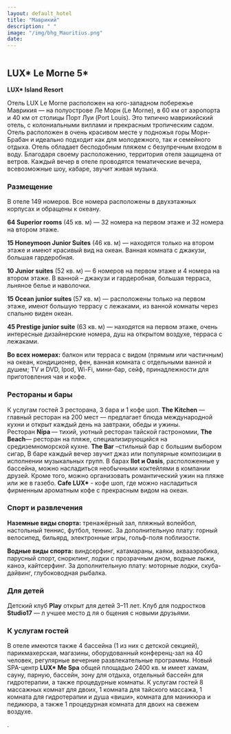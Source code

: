 ```yaml
---
layout: default_hotel
title: "Маврикий"
description: " "
image: "/img/bhg_Mauritius.png"
date: 
---
```



<div id="photo_gallery"><a class="gallery" rel="group" href="/hotels/mauritius/11773/0ib9Fz4II8.jpg" target="_blank" title=""><img src="https://raw.githubusercontent.com/52tour/52tour.github.io/main/hotels/mauritius/11773/_0ib9Fz4II8.jpg" alt=""></a><a class="gallery" rel="group" href="/hotels/mauritius/11773/1ObgOkXgEw.jpg" target="_blank" title=""><img src="https://raw.githubusercontent.com/52tour/52tour.github.io/main/hotels/mauritius/11773/_1ObgOkXgEw.jpg" alt=""></a><a class="gallery" rel="group" href="/hotels/mauritius/11773/54LPD8AKOj.jpg" target="_blank" title=""><img src="https://raw.githubusercontent.com/52tour/52tour.github.io/main/hotels/mauritius/11773/_54LPD8AKOj.jpg" alt=""></a><a class="gallery" rel="group" href="/hotels/mauritius/11773/5pxItWfuPB.jpg" target="_blank" title=""><img src="https://raw.githubusercontent.com/52tour/52tour.github.io/main/hotels/mauritius/11773/_5pxItWfuPB.jpg" alt=""></a><a class="gallery" rel="group" href="/hotels/mauritius/11773/6oIJMHK8AG.jpg" target="_blank" title=""><img src="https://raw.githubusercontent.com/52tour/52tour.github.io/main/hotels/mauritius/11773/_6oIJMHK8AG.jpg" alt=""></a><a class="gallery" rel="group" href="/hotels/mauritius/11773/7afQrtcShj.jpg" target="_blank" title=""><img src="https://raw.githubusercontent.com/52tour/52tour.github.io/main/hotels/mauritius/11773/_7afQrtcShj.jpg" alt=""></a><a class="gallery" rel="group" href="/hotels/mauritius/11773/7oCnY1lTVw.jpg" target="_blank" title=""><img src="https://raw.githubusercontent.com/52tour/52tour.github.io/main/hotels/mauritius/11773/_7oCnY1lTVw.jpg" alt=""></a><a class="gallery" rel="group" href="/hotels/mauritius/11773/ACvMqnD25v.jpg" target="_blank" title=""><img src="https://raw.githubusercontent.com/52tour/52tour.github.io/main/hotels/mauritius/11773/_ACvMqnD25v.jpg" alt=""></a><a class="gallery" rel="group" href="/hotels/mauritius/11773/AKC4px1Slf.jpg" target="_blank" title=""><img src="https://raw.githubusercontent.com/52tour/52tour.github.io/main/hotels/mauritius/11773/_AKC4px1Slf.jpg" alt=""></a><a class="gallery" rel="group" href="/hotels/mauritius/11773/AViZJkvbQH.jpg" target="_blank" title=""><img src="https://raw.githubusercontent.com/52tour/52tour.github.io/main/hotels/mauritius/11773/_AViZJkvbQH.jpg" alt=""></a><a class="gallery" rel="group" href="/hotels/mauritius/11773/BFoXpwZ3iE.jpg" target="_blank" title=""><img src="https://raw.githubusercontent.com/52tour/52tour.github.io/main/hotels/mauritius/11773/_BFoXpwZ3iE.jpg" alt=""></a><a class="gallery" rel="group" href="/hotels/mauritius/11773/EE8moV383E.jpg" target="_blank" title=""><img src="https://raw.githubusercontent.com/52tour/52tour.github.io/main/hotels/mauritius/11773/_EE8moV383E.jpg" alt=""></a><a class="gallery" rel="group" href="/hotels/mauritius/11773/EfdPiHqSa4.jpg" target="_blank" title=""><img src="https://raw.githubusercontent.com/52tour/52tour.github.io/main/hotels/mauritius/11773/_EfdPiHqSa4.jpg" alt=""></a><a class="gallery" rel="group" href="/hotels/mauritius/11773/Ewb3uAztER.jpg" target="_blank" title=""><img src="https://raw.githubusercontent.com/52tour/52tour.github.io/main/hotels/mauritius/11773/_Ewb3uAztER.jpg" alt=""></a><a class="gallery" rel="group" href="/hotels/mauritius/11773/JheZ8GskyK.jpg" target="_blank" title=""><img src="https://raw.githubusercontent.com/52tour/52tour.github.io/main/hotels/mauritius/11773/_JheZ8GskyK.jpg" alt=""></a><a class="gallery" rel="group" href="/hotels/mauritius/11773/KmxCpfVQCf.jpg" target="_blank" title=""><img src="https://raw.githubusercontent.com/52tour/52tour.github.io/main/hotels/mauritius/11773/_KmxCpfVQCf.jpg" alt=""></a><a class="gallery" rel="group" href="/hotels/mauritius/11773/NEfuFTEDOj.jpg" target="_blank" title=""><img src="https://raw.githubusercontent.com/52tour/52tour.github.io/main/hotels/mauritius/11773/_NEfuFTEDOj.jpg" alt=""></a><a class="gallery" rel="group" href="/hotels/mauritius/11773/PHT2wcJX4U.jpg" target="_blank" title=""><img src="https://raw.githubusercontent.com/52tour/52tour.github.io/main/hotels/mauritius/11773/_PHT2wcJX4U.jpg" alt=""></a><a class="gallery" rel="group" href="/hotels/mauritius/11773/SkUC5czbON.jpg" target="_blank" title=""><img src="https://raw.githubusercontent.com/52tour/52tour.github.io/main/hotels/mauritius/11773/_SkUC5czbON.jpg" alt=""></a><a class="gallery" rel="group" href="/hotels/mauritius/11773/Vw8ctOShbM.jpg" target="_blank" title=""><img src="https://raw.githubusercontent.com/52tour/52tour.github.io/main/hotels/mauritius/11773/_Vw8ctOShbM.jpg" alt=""></a><a class="gallery" rel="group" href="/hotels/mauritius/11773/ZoJLhX6CdT.jpg" target="_blank" title=""><img src="https://raw.githubusercontent.com/52tour/52tour.github.io/main/hotels/mauritius/11773/_ZoJLhX6CdT.jpg" alt=""></a><a class="gallery" rel="group" href="/hotels/mauritius/11773/dLpN2vsvbj.jpg" target="_blank" title=""><img src="https://raw.githubusercontent.com/52tour/52tour.github.io/main/hotels/mauritius/11773/_dLpN2vsvbj.jpg" alt=""></a><a class="gallery" rel="group" href="/hotels/mauritius/11773/hofAoYUUaL.jpg" target="_blank" title=""><img src="https://raw.githubusercontent.com/52tour/52tour.github.io/main/hotels/mauritius/11773/_hofAoYUUaL.jpg" alt=""></a><a class="gallery" rel="group" href="/hotels/mauritius/11773/jeLTdlkgNX.jpg" target="_blank" title=""><img src="https://raw.githubusercontent.com/52tour/52tour.github.io/main/hotels/mauritius/11773/_jeLTdlkgNX.jpg" alt=""></a><a class="gallery" rel="group" href="/hotels/mauritius/11773/mOzZAr2rCg.jpg" target="_blank" title=""><img src="https://raw.githubusercontent.com/52tour/52tour.github.io/main/hotels/mauritius/11773/_mOzZAr2rCg.jpg" alt=""></a><a class="gallery" rel="group" href="/hotels/mauritius/11773/muAg6FsGQh.jpg" target="_blank" title=""><img src="https://raw.githubusercontent.com/52tour/52tour.github.io/main/hotels/mauritius/11773/_muAg6FsGQh.jpg" alt=""></a><a class="gallery" rel="group" href="/hotels/mauritius/11773/mxPgAmtjjx.jpg" target="_blank" title=""><img src="https://raw.githubusercontent.com/52tour/52tour.github.io/main/hotels/mauritius/11773/_mxPgAmtjjx.jpg" alt=""></a><a class="gallery" rel="group" href="/hotels/mauritius/11773/nQcORRBHRX.jpg" target="_blank" title=""><img src="https://raw.githubusercontent.com/52tour/52tour.github.io/main/hotels/mauritius/11773/_nQcORRBHRX.jpg" alt=""></a><a class="gallery" rel="group" href="/hotels/mauritius/11773/pjJymL7FIw.jpg" target="_blank" title=""><img src="https://raw.githubusercontent.com/52tour/52tour.github.io/main/hotels/mauritius/11773/_pjJymL7FIw.jpg" alt=""></a><a class="gallery" rel="group" href="/hotels/mauritius/11773/tWH0EaXUFM.jpg" target="_blank" title=""><img src="https://raw.githubusercontent.com/52tour/52tour.github.io/main/hotels/mauritius/11773/_tWH0EaXUFM.jpg" alt=""></a><a class="gallery" rel="group" href="/hotels/mauritius/11773/uDmK71EMFs.jpg" target="_blank" title=""><img src="https://raw.githubusercontent.com/52tour/52tour.github.io/main/hotels/mauritius/11773/_uDmK71EMFs.jpg" alt=""></a><a class="gallery" rel="group" href="/hotels/mauritius/11773/voIhdmqO7e.jpg" target="_blank" title=""><img src="https://raw.githubusercontent.com/52tour/52tour.github.io/main/hotels/mauritius/11773/_voIhdmqO7e.jpg" alt=""></a><a class="gallery" rel="group" href="/hotels/mauritius/11773/vp932yiXpV.jpg" target="_blank" title=""><img src="https://raw.githubusercontent.com/52tour/52tour.github.io/main/hotels/mauritius/11773/_vp932yiXpV.jpg" alt=""></a><a class="gallery" rel="group" href="/hotels/mauritius/11773/wJtEVXtNeE.jpg" target="_blank" title=""><img src="https://raw.githubusercontent.com/52tour/52tour.github.io/main/hotels/mauritius/11773/_wJtEVXtNeE.jpg" alt=""></a><a class="gallery" rel="group" href="/hotels/mauritius/11773/xVS3Iiqmkv.jpg" target="_blank" title=""><img src="https://raw.githubusercontent.com/52tour/52tour.github.io/main/hotels/mauritius/11773/_xVS3Iiqmkv.jpg" alt=""></a></div>

<div id="content"><div class="message"><h2>LUX* Le Morne  5*</h2><p><b>LUX* Island Resort</b></p><p>Отель LUX Le Morne расположен на юго-западном побережье Маврикия — на полуострове Ле Морн (Le Morne), в 60 км от аэропорта и 40 км от столицы Порт Луи (Port Louis). Это типично маврикийский отель, с колониальными виллами и прекрасным тропическим садом. Отель расположен в очень красивом месте у подножья горы Морн-Брабан и идеально подходит как для молодежного, так и семейного отдыха. Отель обладает бесподобным пляжем с безупречным входом в воду. Благодаря своему расположению, территория отеля защищена от ветров. Каждый вечер в отеле проводятся тематические вечера, всевозможные шоу, кабаре, звучит живая музыка.</p><h3>Размещение</h3><p>В отеле 149 номеров. Все номера расположены в двухэтажных корпусах и обращены к океану.</p><p><b>64 Superior rooms</b> (45 кв. м) — 32 номера на первом этаже и 32 номера на втором этаже.</p><p><b>15 Honeymoon Junior Suites</b> (46 кв. м) — находятся только на втором этаже и имеют красивый вид на океан. Ванная комната с джакузи, большая гардеробная.</p><p><b>10 Junior suites</b> (52 кв. м) — 6 номеров на первом этаже и 4 номера на втором этаже. В ванной – джакузи и гардеробная, большая терраса, льняное белье и наволочки.</p><p><b>15 Ocean junior suites </b>(57 кв. м) — расположены только на первом этаже, имеют большую террасу с лежаками, из ванной комнаты через спальню виден океан.</p><p><b>45 Prestige junior suite</b> (63 кв. м) — находятся на первом этаже, очень интересные дизайнерские номера, душ на открытом воздухе, терраса с лежаками.</p><p><b>Во всех номерах:</b> балкон или терраса с видом (прямым или частичным) на океан, кондиционер, фен, ванная комната с отдельными ванной и душем; TV и DVD, Ipod, Wi-Fi, мини-бар, сейф, принадлежности для приготовления чая и кофе.</p><h3>Рестораны и бары</h3><p>К услугам гостей 3 ресторана, 3 бара и 1 кофе шоп.&nbsp;<b>The Kitchen</b>&nbsp;— главный ресторан на 200 мест — предлагает блюда международной кухни и открыт каждый день на завтраки, обеды и ужины. Ресторан&nbsp;<b>Nipa </b>— тихий, уютный ресторан тайской гастрономии,&nbsp;<b>The Beach</b>— ресторан на пляже, специализирующийся на средиземноморской кухне.&nbsp;<b>The Bar</b>&nbsp;–стильный бар с большим выбором сигар, В баре каждый вечер звучит джаз или популярные композиции в исполнении музыкальных групп. В барах&nbsp;<b>Ilot и Oasis</b>, расположенные у бассейна, можно насладиться необычными коктейлями в компании друзей. Кроме того, можно организовать романтический ужин на пляже или же в газебо.&nbsp;<b>Cafe LUX*</b>&nbsp;- кофе шоп, где можно насладиться фирменным ароматным кофе с прекрасным видом на океан.</p><h3>Спорт и развлечения</h3><p><b>Наземные виды спорта:</b>&nbsp;тренажёрный зал, пляжный волейбол, настольный теннис, футбол, теннис. За дополнительную плату: горный велосипед, бильярд, электронные игры, гольф-поля поблизости.</p><p><b>Водные виды спорта:</b>&nbsp;виндсерфинг, катамараны, каяки, аквааэробика, парусный спорт, снорклинг, лодки с прозрачным дном, водные лыжи, каноэ, кайтсерфинг. За дополнительную плату: моторные лодки, скуба-дайвинг, глубоководная рыбалка.</p><h3>Для детей</h3><p>Детский клуб <b>Play</b> открыт для детей 3–11 лет. Клуб для подростков <b>Studio17</b> — л учшее место д ля о бщения с новыми друзьями.</p><h3>К услугам гостей</h3><p>В отеле имеются также 4 бассейна (1 из них с детской секцией), парикмахерская, магазины, оборудованный конференц-зал на 40 человек, регулярные вечерние развлекательные программы. Новый SPA-центр&nbsp;<b>LUX* Me Spa</b>&nbsp;общей площадью 2400 кв. м имеет хамам, сауну, парную, бассейн, зону для отдыха, отдельный бассейн для гидротерапии, а также процедурные комнаты. К услугам гостей 8 массажных комнат для двоих, 1 комната для тайского массажа, 1 комната для гидротерапии и душа «виши», комната для маникюра и педикюра, а также 1 процедурная комната для двоих на свежем воздухе.</p><p>.</p></div>

<br><br><br></div>